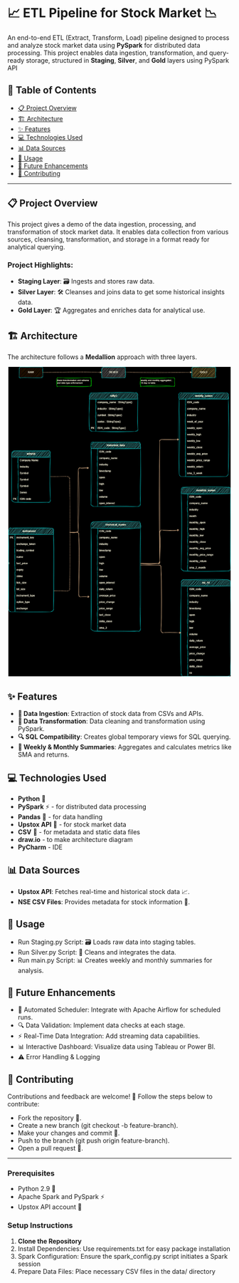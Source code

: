 # 📈 ETL Pipeline for Stock Market 📉

An end-to-end ETL (Extract, Transform, Load) pipeline designed to process and analyze stock market data using **PySpark** for distributed data processing. 
This project enables data ingestion, transformation, and query-ready storage, structured in **Staging**, **Silver**, and **Gold** layers using PySpark API

## 📑 Table of Contents

- [📋 Project Overview](#project-overview)
- [🏗️ Architecture](#architecture)
- [✨ Features](#features)
- [💻 Technologies Used](#technologies-used)
- [📊 Data Sources](#data-sources)
- [🚀 Usage](#usage)
- [🌟 Future Enhancements](#future-enhancements)
- [🤝 Contributing](#contributing)

---

## 📋 Project Overview

This project gives a demo of the data ingestion, processing, and transformation of stock market data. 
It enables data collection from various sources, cleansing, transformation, and storage in a format ready for analytical querying. 

### Project Highlights:
- **Staging Layer**: 🗃️ Ingests and stores raw data.
- **Silver Layer**: 🛠️ Cleanses and joins data to get some historical insights data.
- **Gold Layer**: 🏆 Aggregates and enriches data for analytical use.

## 🏗️ Architecture

The architecture follows a **Medallion** approach with three layers.

<div align="center">
<img src="https://github.com/hrishikesh-2000/ETL-Pipeline-For-Stock-Market/blob/Initial_dev/schema/Stock%20Market%20Schema.png" alt="ETL Pipeline Diagram" width="500"/>
</div>

## ✨ Features

- **🔌 Data Ingestion**: Extraction of stock data from CSVs and APIs.
- **🧼 Data Transformation**: Data cleaning and transformation using PySpark.
- **🔍 SQL Compatibility**: Creates global temporary views for SQL querying.
- **📅 Weekly & Monthly Summaries**: Aggregates and calculates metrics like SMA and returns.

## 💻 Technologies Used

- **Python** 🐍
- **PySpark** ⚡ - for distributed data processing
- **Pandas** 🐼 - for data handling
- **Upstox API** 🔗 - for stock market data
- **CSV** 📄 - for metadata and static data files
- **draw.io** - to make architecture diagram
- **PyCharm** - IDE

## 📊 Data Sources

- **Upstox API**: Fetches real-time and historical stock data 📈.
- **NSE CSV Files**: Provides metadata for stock information 📃.

## 🚀 Usage
- Run Staging.py Script: 🗃️ Loads raw data into staging tables.
- Run Silver.py Script: 🔄 Cleans and integrates the data.
- Run main.py Script: 📊 Creates weekly and monthly summaries for analysis.

## 🌟 Future Enhancements
- 🔄 Automated Scheduler: Integrate with Apache Airflow for scheduled runs.
- 🔍 Data Validation: Implement data checks at each stage.
- ⚡ Real-Time Data Integration: Add streaming data capabilities.
- 📊 Interactive Dashboard: Visualize data using Tableau or Power BI.
- ⚠️ Error Handling & Logging

## 🤝 Contributing
Contributions and feedback are welcome! 🎉 Follow the steps below to contribute:

- Fork the repository 🍴.
- Create a new branch (git checkout -b feature-branch).
- Make your changes and commit 📝.
- Push to the branch (git push origin feature-branch).
- Open a pull request 🚀.
---

### Prerequisites

- Python 2.9 🐍
- Apache Spark and PySpark ⚡
- Upstox API account 🔑

### Setup Instructions

1. **Clone the Repository**
2. Install Dependencies: Use requirements.txt for easy package installation
3. Spark Configuration: Ensure the spark_config.py script initiates a Spark session
4. Prepare Data Files: Place necessary CSV files in the data/ directory

